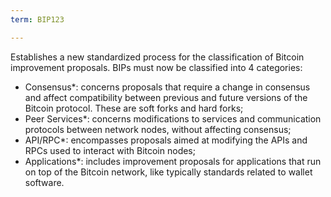 ```yaml
---
term: BIP123

---
```

Establishes a new standardized process for the classification of Bitcoin improvement proposals. BIPs must now be classified into 4 categories:


- Consensus*: concerns proposals that require a change in consensus and affect compatibility between previous and future versions of the Bitcoin protocol. These are soft forks and hard forks;
- Peer Services*: concerns modifications to services and communication protocols between network nodes, without affecting consensus;
- API/RPC*: encompasses proposals aimed at modifying the APIs and RPCs used to interact with Bitcoin nodes;
- Applications*: includes improvement proposals for applications that run on top of the Bitcoin network, like typically standards related to wallet software.